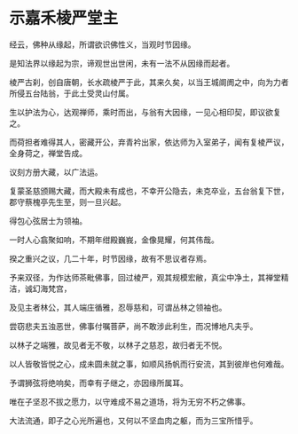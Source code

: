 # 示嘉禾棱严堂主

经云，佛种从缘起，所谓欲识佛性义，当观时节因缘。

是知法界以缘起为宗，谛观世出世闲，未有一法不从因缘而起者。

棱严古刹，创自唐朝，长水疏棱严于此，其来久矣，以当王城阛阓之中，向为力者所侵五台陆翁，于此土受灵山付属。

生以护法为心，达观禅师，乘时而出，与翁有大因缘，一见心相印契，即议欲复之。

而荷担者难得其人，密藏开公，弃青衿出家，依达师为入室弟子，闻有复棱严议，全身荷之，禅堂告成。

议刻方册大藏，以广法运。

复蒙圣慈颁赐大藏，而大殿未有成也，不幸开公隐去，未克卒业，五台翁复下世，郡守蔡槐亭先生至，则一旦兴起。

得包心弦居士为领袖。

一时人心翕聚如响，不期年绀殿巍峩，金像晃耀，何其伟哉。

揆之重兴之议，几二十年，时节因缘，故有不思议者存焉。

予来双径，为作达师茶毗佛事，回过棱严，观其规模宏敝，真尘中净土，其禅堂精洁，诚幻海梵宫，

及见主者林公，其人端庄循雅，忍辱慈和，可谓丛林之领袖也。

尝窃悲夫五浊恶世，佛事付嘱菩萨，尚不敢涉此利生，而况博地凡夫乎。

以林子之端雅，故见者无不敬，以林子之慈忍，故归者无不悦。

以人皆敬皆悦之心，成未圆未就之事，如顺风扬帆而行安流，其到彼岸也何难哉。

予谓狮弦将绝响矣，而幸有子继之，亦因缘所属耳。

唯在子坚忍不拔之愿力，以守难成不易之道场，将为无穷不朽之佛事。

大法流通，即子之心光所遍也，又何以不坚血肉之躯，而为三宝所惜乎。